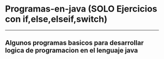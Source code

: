 # Programas-en-java (SOLO Ejercicios con if,else,elseif,switch)
-------------------------------------------------------------------------------------
Algunos programas basicos para desarrollar logica de programacion en el lenguaje java
-------------------------------------------------------------------------------------


